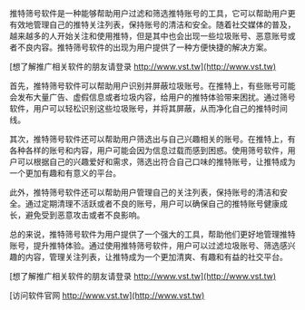 推特筛号软件是一种能够帮助用户过滤和筛选推特账号的工具，它可以帮助用户更有效地管理自己的推特关注列表，保持账号的清洁和安全。随着社交媒体的普及，越来越多的人开始关注和使用推特，但是其中也会出现一些垃圾账号、恶意账号或者不良内容。推特筛号软件的出现为用户提供了一种方便快捷的解决方案。

[想了解推广相关软件的朋友请登录 http://www.vst.tw](http://www.vst.tw)

首先，推特筛号软件可以帮助用户识别并屏蔽垃圾账号。在推特上，有些账号可能会发布大量广告、虚假信息或者垃圾内容，给用户的推特体验带来困扰。通过筛号软件，用户可以轻松识别这些垃圾账号，并将其屏蔽，从而净化自己的推特时间线。

其次，推特筛号软件还可以帮助用户筛选出与自己兴趣相关的账号。在推特上，有各种各样的账号和内容，用户可能会因为信息过载而感到困惑。使用筛号软件，用户可以根据自己的兴趣爱好和需求，筛选出符合自己口味的推特账号，让推特成为一个更加有趣和有意义的平台。

此外，推特筛号软件还可以帮助用户管理自己的关注列表，保持账号的清洁和安全。通过定期清理不活跃或者不良的账号，用户可以确保自己的推特账号健康成长，避免受到恶意攻击或者不良影响。

总的来说，推特筛号软件为用户提供了一个强大的工具，帮助他们更好地管理推特账号，提升推特体验。通过使用推特筛号软件，用户可以过滤垃圾账号、筛选感兴趣的内容，管理关注列表，让推特成为一个更加清爽、有趣和有益的社交平台。

[想了解推广相关软件的朋友请登录 http://www.vst.tw](http://www.vst.tw)


[访问软件官网 http://www.vst.tw](http://www.vst.tw)
